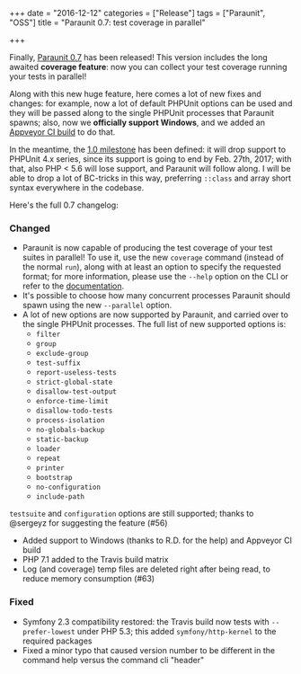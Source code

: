 +++
date = "2016-12-12"
categories = ["Release"]
tags = ["Paraunit", "OSS"]
title = "Paraunit 0.7: test coverage in parallel"

+++

Finally, [Paraunit 0.7](https://github.com/facile-it/paraunit/releases/tag/0.7) has been released! 
This version includes the long awaited **coverage feature**: now you can collect your test coverage running your tests 
in parallel!
 
Along with this new huge feature, here comes a lot of new fixes and changes: for example, now a lot of default PHPUnit
options can be used and they will be passed along to the single PHPUnit processes that Paraunit spawns; also, now we 
**officially support Windows**, and we added an [Appveyor CI build](https://ci.appveyor.com/project/Jean85/paraunit) to 
do that. 

In the meantime, the [1.0 milestone](https://github.com/facile-it/paraunit/milestone/4) has been defined: it will drop 
support to PHPUnit 4.x series, since its support is going to end by Feb. 27th, 2017; with that, also PHP < 5.6 will lose
support, and Paraunit will follow along. I will be able to drop a lot of BC-tricks in this way, preferring `::class` 
and array short syntax everywhere in the codebase.

Here's the full 0.7 changelog:

### Changed

* Paraunit is now capable of producing the test coverage of your test suites in parallel! To use it, use the new 
 `coverage` command (instead of the normal `run`), along with at least an option to specify the requested format; for
 more information, please use the `--help` option on the CLI or refer to the [documentation](http://engineering.facile.it/paraunit/documentation/).
* It's possible to choose how many concurrent processes Paraunit should spawn using the new `--parallel` option.
* A lot of new options are now supported by Paraunit, and carried over to the single PHPUnit processes. The full list of
 new supported options is:
  * `filter`
  * `group`
  * `exclude-group`
  * `test-suffix`
  * `report-useless-tests`
  * `strict-global-state`
  * `disallow-test-output`
  * `enforce-time-limit`
  * `disallow-todo-tests`
  * `process-isolation`
  * `no-globals-backup`
  * `static-backup`
  * `loader`
  * `repeat`
  * `printer`
  * `bootstrap`
  * `no-configuration`
  * `include-path`
  
 `testsuite` and `configuration` options are still supported; thanks to @sergeyz for suggesting the feature (#56)
* Added support to Windows (thanks to R.D. for the help) and Appveyor CI build
* PHP 7.1 added to the Travis build matrix
* Log (and coverage) temp files are deleted right after being read, to reduce memory consumption (#63)

### Fixed

* Symfony 2.3 compatibility restored: the Travis build now tests with `--prefer-lowest` under PHP 5.3; this added 
  `symfony/http-kernel` to the required packages
* Fixed a minor typo that caused version number to be different in the command help versus the command cli "header"
